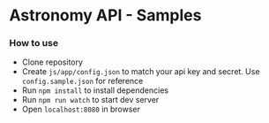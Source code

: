 # Astronomy API - Samples

### How to use

- Clone repository
- Create `js/app/config.json` to match your api key and secret. Use `config.sample.json` for reference
- Run `npm install` to install dependencies
- Run `npm run watch` to start dev server
- Open `localhost:8080` in browser

